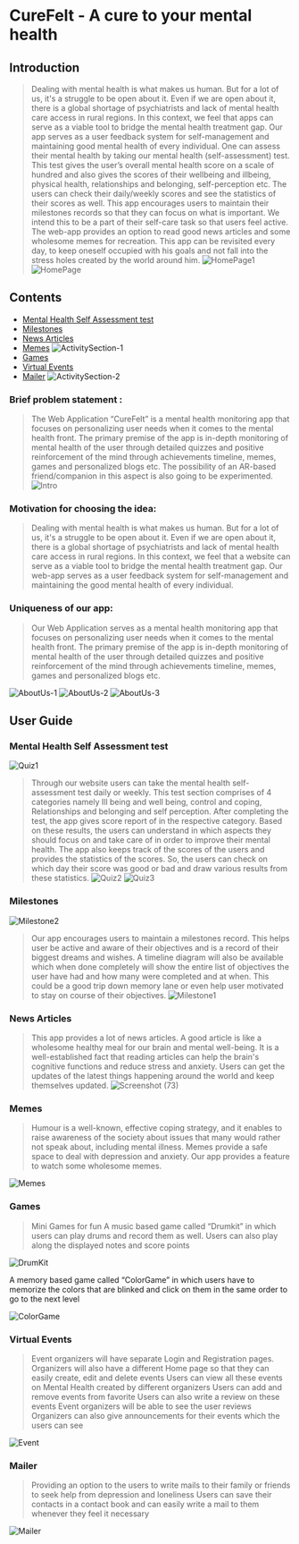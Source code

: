 # CureFelt - A cure to your mental health

## Introduction
>Dealing with mental health is what makes us human. But for a lot of us, it's a struggle to be open about it. Even if we are open about it, there is a global shortage of psychiatrists and lack of mental health care access in rural regions. In this context, we feel that apps can serve as a viable tool to bridge the mental health treatment gap.
Our app serves as a user feedback system for self-management and maintaining good mental health of every individual. One can assess their mental health by taking our mental health (self-assessment) test. This test gives the user’s overall mental health score on a scale of hundred and also gives the scores of their wellbeing and illbeing, physical health, relationships and belonging, self-perception etc. The users can check their daily/weekly scores and see the statistics of their scores as well. This app encourages users to maintain their milestones records so that they can focus on what is important. We intend this to be a part of their self-care task so that users feel active. The web-app provides an option to read good news articles and some wholesome memes for recreation. This app can be revisited every day, to keep oneself occupied with his goals and not fall into the stress holes created by the world around him.
![HomePage1](https://user-images.githubusercontent.com/67055739/218038930-3e401a56-7c73-4a58-8147-ab5108ab46db.png)
![HomePage](https://user-images.githubusercontent.com/67055739/218038986-3f5ae8eb-cac7-4fd5-9be9-b57ef63139f7.png)

## Contents

- [Mental Health Self Assessment test](#mental-health-self-assessment-test)
- [Milestones](#milestones)
- [News Articles](#news-articles)
- [Memes](#memes)
![ActivitySection-1](https://user-images.githubusercontent.com/67055739/218076338-731ec6a8-7e51-4ec8-b275-33595d64fcf4.png)
- [Games](#games)
- [Virtual Events](#virtual-events)
- [Mailer](#mailer)
![ActivitySection-2](https://user-images.githubusercontent.com/67055739/218076236-88253936-e8d1-4b07-8239-fce437dc49e2.png)

### Brief problem statement :
>The Web Application “CureFelt” is a mental health monitoring app that focuses on personalizing user needs when it comes to the mental health front. The primary premise of the app is in-depth monitoring of mental health of the user through detailed quizzes and positive reinforcement of the mind through achievements timeline, memes, games and personalized blogs etc. The possibility of an AR-based friend/companion in this aspect is also going to be experimented. 
![Intro](https://user-images.githubusercontent.com/67055739/218040276-09041903-65ae-47d7-9051-1ced94608663.png)

### Motivation for choosing the idea: 
>Dealing with mental health is what makes us human. But for a lot of us, it's a struggle to be open about it. Even if we are open about it, there is a global shortage of psychiatrists and lack of mental health care access in rural regions. In this context, we feel that a website can serve as a viable tool to bridge the mental health treatment gap. Our web-app serves as a user feedback system for self-management and maintaining the good mental health of every individual.

### Uniqueness of our app: 
>Our Web Application serves as a mental health monitoring app that focuses on personalizing user needs when it comes to the mental health front. The primary premise of the app is in-depth monitoring of mental health of the user through detailed quizzes and positive reinforcement of the mind through achievements timeline, memes, games and personalized blogs etc.

![AboutUs-1](https://user-images.githubusercontent.com/67055739/218079081-2097e669-b114-4279-a234-0b362152ac8a.png)
![AboutUs-2](https://user-images.githubusercontent.com/67055739/218079096-3d3df5cc-7f67-493a-8ff5-2bb82d03024c.png)
![AboutUs-3](https://user-images.githubusercontent.com/67055739/218079107-47535800-3382-46cf-ae01-dcd3c3660403.png)

## User Guide

### Mental Health Self Assessment test
![Quiz1](https://user-images.githubusercontent.com/67055739/218080552-490e3827-2f59-475b-859e-d1e9ac47d052.png)
> Through our website users can take the mental health self-assessment test daily or weekly. This test section comprises of 4 categories namely Ill being and well being, control and coping, Relationships and belonging and self perception. After completing the test, the app gives score report of in the respective category. Based on these results, the users can understand in which aspects they should focus on and take care of in order to improve their mental health. The app also keeps track of the scores of the users and provides the statistics of the scores. So, the users can check on which day their score was good or bad and draw various results from these statistics.
![Quiz2](https://user-images.githubusercontent.com/67055739/218080549-426939af-e251-49b2-99f6-50f4b9e8a04b.png)
![Quiz3](https://user-images.githubusercontent.com/67055739/218080537-47542c06-8a38-4e65-a2b5-0958cd70e4b7.png)



### Milestones
![Milestone2](https://user-images.githubusercontent.com/67055739/218081252-30b55c7d-b21a-4b8c-8691-9e95e79e5121.png)
> Our app encourages users to maintain a milestones record. This helps user be active and aware of their objectives and is a record of their biggest dreams and wishes. A timeline diagram will also be available which when done completely will show the entire list of objectives the user have had and how many were completed and at when. This could be a good trip down memory lane or even help user motivated to stay on course of their objectives.
![Milestone1](https://user-images.githubusercontent.com/67055739/218081260-3897157c-2dae-4052-af35-91cd91c1a871.png)

### News Articles
> This app provides a lot of news articles. A good article is like a wholesome healthy meal for our brain and mental well-being. It is a well-established fact that reading articles can help the brain's cognitive functions and reduce stress and anxiety. Users can get the updates of the latest things happening around the world and keep themselves updated.
![Screenshot (73)](https://user-images.githubusercontent.com/67055739/218081596-96ae1791-55e8-4191-91e8-7afd694113f6.png)

### Memes
> Humour is a well-known, effective coping strategy, and it enables to raise awareness of the society about issues that many would rather not speak about, including mental illness. Memes provide a safe space to deal with depression and anxiety. Our app provides a feature to watch some wholesome memes.

![Memes](https://user-images.githubusercontent.com/67055739/218081891-90570cbc-9d51-41bd-90ea-7c65077fc9df.png)

### Games
> Mini Games for fun 
A music based game called “Drumkit” in which users can play drums and record them as well. Users can also play along the displayed notes and score points

![DrumKit](https://user-images.githubusercontent.com/67055739/218083579-0a4ac776-70a8-4a4c-a1a3-1cd4ec6615ec.png)

A memory based game called “ColorGame” in which users have to memorize the colors that are blinked and click on them in the same order to go to the next level

![ColorGame](https://user-images.githubusercontent.com/67055739/218085057-74b2228d-af95-4f26-a578-d71d55f6fe1b.png)



### Virtual Events 
> Event organizers will have separate Login and Registration pages. 
Organizers will also have a different Home page so that they can easily create, edit and delete events
Users can view all these events on Mental Health created by different organizers
Users can add and remove events from favorite
Users can also write a review on these events
Event organizers will be able to see the user reviews
Organizers can also give announcements for their events which the users can see

![Event](https://user-images.githubusercontent.com/67055739/218085756-e8d75140-ded8-4855-bb10-05e0278a13dc.png)

### Mailer
> Providing an option to the users to write mails to their family or friends to seek help from depression and loneliness
Users can save their contacts in a contact book and can easily write a mail to them whenever they feel it necessary


![Mailer](https://user-images.githubusercontent.com/67055739/218085260-127c6a3c-e236-48a7-a3ab-1d84ee581ed2.png)


